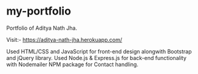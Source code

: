 # my-portfolio

Portfolio of Aditya Nath Jha.

Visit:- https://aditya-nath-jha.herokuapp.com/

Used HTML/CSS and JavaScript for front-end design alongwith Bootstrap and jQuery library.
Used Node.js & Express.js for back-end functionality with Nodemailer NPM package for Contact handling.
